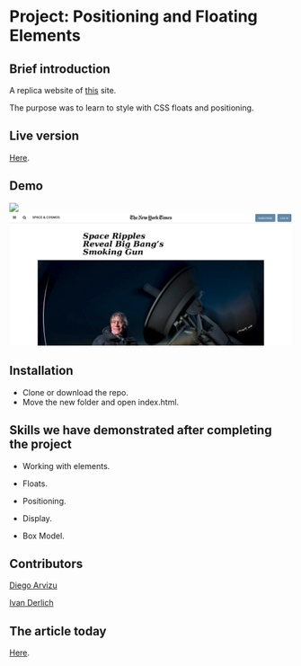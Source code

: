 # Project: Positioning and Floating Elements

## Brief introduction

A replica website of [this](https://web.archive.org/web/20190410204320/https://www.nytimes.com/2014/03/18/science/space/detection-of-waves-in-space-buttresses-landmark-theory-of-big-bang.html?_r=0) site.

The purpose was to learn to style with CSS floats and positioning.

## Live version

[Here](https://ivanderlich.github.io/newyorktimesarticle/).

## Demo

![](docs/vid.gif)
![](docs/1.png)

## Installation

- Clone or download the repo. 
- Move the new folder and open index.html.

## Skills we have demonstrated after completing the project

- Working with elements.

- Floats.

- Positioning.

- Display.

- Box Model.

## Contributors

[Diego Arvizu](https://github.com/diegoarvz4)

[Ivan Derlich](https://github.com/IvanDerlich)

## The article today

[Here](http://www.nytimes.com/2014/03/18/science/space/detection-of-waves-in-space-buttresses-landmark-theory-of-big-bang.html?_r=0).
